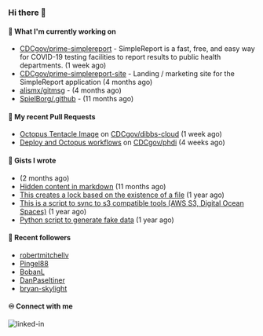 ### Hi there 👋

#### 🚀 What I'm currently working on

- [CDCgov/prime-simplereport](https://github.com/CDCgov/prime-simplereport) - SimpleReport is a fast, free, and easy way for COVID-19 testing facilities to report results to public health departments. (1 week ago)
- [CDCgov/prime-simplereport-site](https://github.com/CDCgov/prime-simplereport-site) - Landing / marketing site for the SimpleReport application (4 months ago)
- [alismx/gitmsg](https://github.com/alismx/gitmsg) -  (4 months ago)
- [SpielBorg/.github](https://github.com/SpielBorg/.github) -  (11 months ago)

#### 🔨 My recent Pull Requests

- [Octopus Tentacle Image](https://github.com/CDCgov/dibbs-cloud/pull/80) on [CDCgov/dibbs-cloud](https://github.com/CDCgov/dibbs-cloud) (1 week ago)
- [Deploy and Octopus workflows](https://github.com/CDCgov/phdi/pull/1773) on [CDCgov/phdi](https://github.com/CDCgov/phdi) (4 weeks ago)

#### 📓 Gists I wrote

- [](https://gist.github.com/a8c473968f0d87c0532944017f844363) (2 months ago)
- [Hidden content in markdown](https://gist.github.com/cffeb79c933f98279c46906f390fd3a0) (11 months ago)
- [This creates a lock based on the existence of a file](https://gist.github.com/6bb524c02a636a478f49d7387f57869b) (1 year ago)
- [This is a script to sync to s3 compatible tools (AWS S3, Digital Ocean Spaces)](https://gist.github.com/7a42ab3b5203a9eca579f0a80a9dc63b) (1 year ago)
- [Python script to generate fake data](https://gist.github.com/ea13a03b628e2d682334c0adf38400c5) (1 year ago)

#### 👯 Recent followers

- [robertmitchellv](https://github.com/robertmitchellv)
- [Pingel88](https://github.com/Pingel88)
- [BobanL](https://github.com/BobanL)
- [DanPaseltiner](https://github.com/DanPaseltiner)
- [bryan-skylight](https://github.com/bryan-skylight)

#### ♾️ Connect with me
[<img align="left" alt="linked-in" src="https://img.shields.io/badge/linkedin-%230077B5.svg?&style=for-the-badge&logo=linkedin&logoColor=white" />](https://www.linkedin.com/in/alismx)
